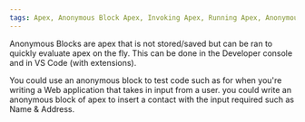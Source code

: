 ```yaml
---
tags: Apex, Anonymous Block Apex, Invoking Apex, Running Apex, Anonymous Block
---
```


Anonymous Blocks are apex that is not stored/saved but can be ran to quickly evaluate apex on the fly. This can be done in the Developer console and in VS Code (with extensions).

You could use an anonymous block to test code such as for when you're writing a Web application that takes in input from a user. you could write an anonymous block of apex to insert a contact with the input required such as Name & Address.   